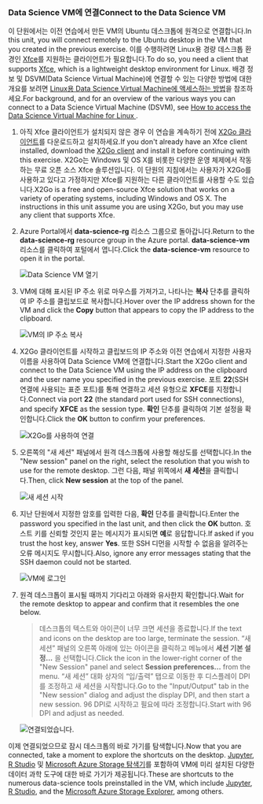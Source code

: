 ### <a name="connect-to-the-data-science-vm"></a><span data-ttu-id="ed155-101">Data Science VM에 연결</span><span class="sxs-lookup"><span data-stu-id="ed155-101">Connect to the Data Science VM</span></span>

<span data-ttu-id="ed155-102">이 단원에서는 이전 연습에서 만든 VM의 Ubuntu 데스크톱에 원격으로 연결합니다.</span><span class="sxs-lookup"><span data-stu-id="ed155-102">In this unit, you will connect remotely to the Ubuntu desktop in the VM that you created in the previous exercise.</span></span> <span data-ttu-id="ed155-103">이를 수행하려면 Linux용 경량 데스크톱 환경인 [Xfce](https://xfce.org/)를 지원하는 클라이언트가 필요합니다.</span><span class="sxs-lookup"><span data-stu-id="ed155-103">To do so, you need a client that supports [Xfce](https://xfce.org/), which is a lightweight desktop environment for Linux.</span></span> <span data-ttu-id="ed155-104">배경 정보 및 DSVM(Data Science Virtual Machine)에 연결할 수 있는 다양한 방법에 대한 개요를 보려면 [Linux용 Data Science Virtual Machine에 액세스하는 방법](https://docs.microsoft.com/azure/machine-learning/data-science-virtual-machine/dsvm-ubuntu-intro#how-to-access-the-data-science-virtual-machine-for-linux)을 참조하세요.</span><span class="sxs-lookup"><span data-stu-id="ed155-104">For background, and for an overview of the various ways you can connect to a Data Science Virtual Machine (DSVM), see [How to access the Data Science Virtual Machine for Linux ](https://docs.microsoft.com/azure/machine-learning/data-science-virtual-machine/dsvm-ubuntu-intro#how-to-access-the-data-science-virtual-machine-for-linux).</span></span>

1. <span data-ttu-id="ed155-105">아직 Xfce 클라이언트가 설치되지 않은 경우 이 연습을 계속하기 전에 [X2Go 클라이언트](https://wiki.x2go.org/doku.php/download:start)를 다운로드하고 설치하세요.</span><span class="sxs-lookup"><span data-stu-id="ed155-105">If you don't already have an Xfce client installed, download the [X2Go client](https://wiki.x2go.org/doku.php/download:start) and install it before continuing with this exercise.</span></span> <span data-ttu-id="ed155-106">X2Go는 Windows 및 OS X를 비롯한 다양한 운영 체제에서 작동하는 무료 오픈 소스 Xfce 솔루션입니다. 이 단원의 지침에서는 사용자가 X2Go를 사용하고 있다고 가정하지만 Xfce를 지원하는 다른 클라이언트를 사용할 수도 있습니다.</span><span class="sxs-lookup"><span data-stu-id="ed155-106">X2Go is a free and open-source Xfce solution that works on a variety of operating systems, including Windows and OS X. The instructions in this unit assume you are using X2Go, but you may use any client that supports Xfce.</span></span>

1. <span data-ttu-id="ed155-107">Azure Portal에서 **data-science-rg** 리소스 그룹으로 돌아갑니다.</span><span class="sxs-lookup"><span data-stu-id="ed155-107">Return to the **data-science-rg** resource group in the Azure portal.</span></span> <span data-ttu-id="ed155-108">**data-science-vm** 리소스를 클릭하여 포털에서 엽니다.</span><span class="sxs-lookup"><span data-stu-id="ed155-108">Click the **data-science-vm** resource to open it in the portal.</span></span>

    ![Data Science VM 열기](../media/2-open-data-science-vm.png)

1. <span data-ttu-id="ed155-110">VM에 대해 표시된 IP 주소 위로 마우스를 가져가고, 나타나는 **복사** 단추를 클릭하여 IP 주소를 클립보드로 복사합니다.</span><span class="sxs-lookup"><span data-stu-id="ed155-110">Hover over the IP address shown for the VM and click the **Copy** button that appears to copy the IP address to the clipboard.</span></span>

    ![VM의 IP 주소 복사](../media/2-copy-ip-address.png)

1. <span data-ttu-id="ed155-112">X2Go 클라이언트를 시작하고 클립보드의 IP 주소와 이전 연습에서 지정한 사용자 이름을 사용하여 Data Science VM에 연결합니다.</span><span class="sxs-lookup"><span data-stu-id="ed155-112">Start the X2Go client and connect to the Data Science VM using the IP address on the clipboard and the user name you specified in the previous exercise.</span></span> <span data-ttu-id="ed155-113">포트 **22**(SSH 연결에 사용되는 표준 포트)를 통해 연결하고 세션 유형으로 **XFCE**를 지정합니다.</span><span class="sxs-lookup"><span data-stu-id="ed155-113">Connect via port **22** (the standard port used for SSH connections), and specify **XFCE** as the session type.</span></span> <span data-ttu-id="ed155-114">**확인** 단추를 클릭하여 기본 설정을 확인합니다.</span><span class="sxs-lookup"><span data-stu-id="ed155-114">Click the **OK** button to confirm your preferences.</span></span>

    ![X2Go를 사용하여 연결](../media/2-new-session-1.png)

1. <span data-ttu-id="ed155-116">오른쪽의 "새 세션" 패널에서 원격 데스크톱에 사용할 해상도를 선택합니다.</span><span class="sxs-lookup"><span data-stu-id="ed155-116">In the "New session" panel on the right, select the resolution that you wish to use for the remote desktop.</span></span> <span data-ttu-id="ed155-117">그런 다음, 패널 위쪽에서 **새 세션**을 클릭합니다.</span><span class="sxs-lookup"><span data-stu-id="ed155-117">Then, click **New session** at the top of the panel.</span></span>

    ![새 세션 시작](../media/2-new-session-2.png)

1. <span data-ttu-id="ed155-119">지난 단원에서 지정한 암호를 입력한 다음, **확인** 단추를 클릭합니다.</span><span class="sxs-lookup"><span data-stu-id="ed155-119">Enter the password you specified in the last unit, and then click the **OK** button.</span></span> <span data-ttu-id="ed155-120">호스트 키를 신뢰할 것인지 묻는 메시지가 표시되면 **예**로 응답합니다.</span><span class="sxs-lookup"><span data-stu-id="ed155-120">If asked if you trust the host key, answer **Yes**.</span></span> <span data-ttu-id="ed155-121">또한 SSH 디먼을 시작할 수 없음을 알려주는 오류 메시지도 무시합니다.</span><span class="sxs-lookup"><span data-stu-id="ed155-121">Also, ignore any error messages stating that the SSH daemon could not be started.</span></span>

    ![VM에 로그인](../media/2-new-session-3.png)

1. <span data-ttu-id="ed155-123">원격 데스크톱이 표시될 때까지 기다리고 아래와 유사한지 확인합니다.</span><span class="sxs-lookup"><span data-stu-id="ed155-123">Wait for the remote desktop to appear and confirm that it resembles the one below.</span></span>

    > <span data-ttu-id="ed155-124">데스크톱의 텍스트와 아이콘이 너무 크면 세션을 종료합니다.</span><span class="sxs-lookup"><span data-stu-id="ed155-124">If the text and icons on the desktop are too large, terminate the session.</span></span> <span data-ttu-id="ed155-125">“새 세션” 패널의 오른쪽 아래에 있는 아이콘을 클릭하고 메뉴에서 **세션 기본 설정...** 을 선택합니다.</span><span class="sxs-lookup"><span data-stu-id="ed155-125">Click the icon in the lower-right corner of the "New Session" panel and select **Session preferences...** from the menu.</span></span> <span data-ttu-id="ed155-126">“새 세션” 대화 상자의 “입/출력” 탭으로 이동한 후 디스플레이 DPI를 조정하고 새 세션을 시작합니다.</span><span class="sxs-lookup"><span data-stu-id="ed155-126">Go to the "Input/Output" tab in the "New session" dialog and adjust the display DPI, and then start a new session.</span></span> <span data-ttu-id="ed155-127">96 DPI로 시작하고 필요에 따라 조정합니다.</span><span class="sxs-lookup"><span data-stu-id="ed155-127">Start with 96 DPI and adjust as needed.</span></span>

    ![연결되었습니다.](../media/2-ubuntu-desktop.png)

<span data-ttu-id="ed155-129">이제 연결되었으므로 잠시 데스크톱의 바로 가기를 탐색합니다.</span><span class="sxs-lookup"><span data-stu-id="ed155-129">Now that you are connected, take a moment to explore the shortcuts on the desktop.</span></span> <span data-ttu-id="ed155-130">[Jupyter](http://jupyter.org/), [R Studio](https://www.rstudio.com/) 및 [Microsoft Azure Storage 탐색기](https://azure.microsoft.com/features/storage-explorer/)를 포함하여 VM에 미리 설치된 다양한 데이터 과학 도구에 대한 바로 가기가 제공됩니다.</span><span class="sxs-lookup"><span data-stu-id="ed155-130">These are shortcuts to the numerous data-science tools preinstalled in the VM, which include [Jupyter](http://jupyter.org/), [R Studio](https://www.rstudio.com/), and the [Microsoft Azure Storage Explorer](https://azure.microsoft.com/features/storage-explorer/), among others.</span></span>